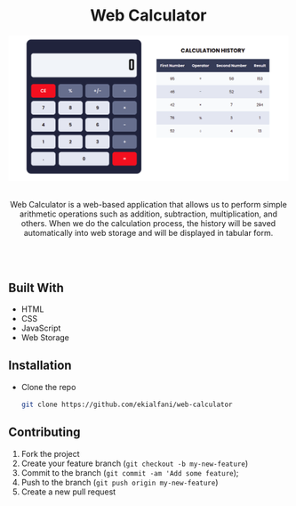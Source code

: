 <h1 align="center">Web Calculator</h1>

<div>
  <img src="assets/img/web-calculator-screenshoot.png">
<div>

<br>

<p align="center">Web Calculator is a web-based application that allows us to perform simple arithmetic operations such as addition, subtraction, multiplication, and others. When we do the calculation process, the history will be saved automatically into web storage and will be displayed in tabular form.</p>

<br>
<br>

## Built With
- HTML
- CSS
- JavaScript
- Web Storage

## Installation
* Clone the repo
  ```sh
  git clone https://github.com/ekialfani/web-calculator
  ```
##  Contributing
1. Fork the project
2. Create your feature branch (`git checkout -b my-new-feature`)
3. Commit to the branch (`git commit -am 'Add some feature`);
4. Push to the branch (`git push origin my-new-feature`)
5. Create a new pull request
